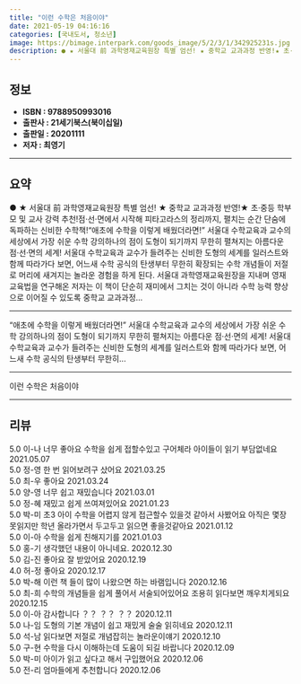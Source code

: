 ```yaml
---
title: "이런 수학은 처음이야"
date: 2021-05-19 04:16:16
categories: [국내도서, 청소년]
image: https://bimage.interpark.com/goods_image/5/2/3/1/342925231s.jpg
description: ● ★ 서울대 前 과학영재교육원장 특별 엄선! ★ 중학교 교과과정 반영!★ 초·중등 학부모 및 교사 강력 추천!점·선·면에서 시작해 피타고라스의 정리까지, 펼치는 순간 단숨에 독파하는 신비한 수학책!“애초에 수학을 이렇게 배웠더라면!” 서울대 수학교육과 교수의 세상에서 가장 쉬운 수학
---
```


## **정보**

- **ISBN : 9788950993016**
- **출판사 : 21세기북스(북이십일)**
- **출판일 : 20201111**
- **저자 : 최영기**

------



## **요약**

●  ★ 서울대 前 과학영재교육원장 특별 엄선! ★ 중학교 교과과정 반영!★ 초·중등 학부모 및 교사 강력 추천!점·선·면에서 시작해 피타고라스의 정리까지, 펼치는 순간 단숨에 독파하는 신비한 수학책!“애초에 수학을 이렇게 배웠더라면!” 서울대 수학교육과 교수의 세상에서 가장 쉬운 수학 강의하나의 점이 도형이 되기까지 무한히 펼쳐지는 아름다운 점·선·면의 세계! 서울대 수학교육과 교수가 들려주는 신비한 도형의 세계를 일러스트와 함께 따라가다 보면, 어느새 수학 공식의 탄생부터 무한히 확장되는 수학 개념들이 저절로 머리에 새겨지는 놀라운 경험을 하게 된다. 서울대 과학영재교육원장을 지내며 영재 교육법을 연구해온 저자는 이 책이 단순히 재미에서 그치는 것이 아니라 수학 능력 향상으로 이어질 수 있도록 중학교 교과과정...

------

“애초에 수학을 이렇게 배웠더라면!”
서울대 수학교육과 교수의 세상에서 가장 쉬운 수학 강의하나의 점이 도형이 되기까지 무한히 펼쳐지는 아름다운 점·선·면의 세계! 서울대 수학교육과 교수가 들려주는 신비한 도형의 세계를 일러스트와 함께 따라가다 보면, 어느새 수학 공식의 탄생부터 무한히... 

------


이런 수학은 처음이야 

------


## **리뷰** 

5.0 이-나 너무 좋아요 수학을 쉽게 접할수있고 구어체라 아이들이 읽기 부담없네요 2021.05.07 <br/>5.0 정-영 한 번 읽어보려구 샀어요 2021.03.25 <br/>5.0 최-우 좋아요 2021.03.24 <br/>5.0 양-영 너무 쉽고 재밌습니다 2021.03.01 <br/>5.0 정-혜 재밌고 쉽게 쓰여져있어요 2021.01.23 <br/>5.0 박-미 초3 아이 수학을 어렵지 않게 접근할수 있을것 같아서 사봤어요 아직은 몇장 못읽지만 학년 올라가면서 두고두고 읽으면 좋을것같아요 2021.01.12 <br/>5.0 이-아 수학을 쉽게 친해지기를 2021.01.03 <br/>5.0 홍-기 생각했던 내용이 아니네요. 2020.12.30 <br/>5.0 김-진 좋아요 잘 받았어요  2020.12.19 <br/>4.0 허-정 좋아요 2020.12.17 <br/>5.0 박-해 이런 책 들이 많이 나왔으면 하는 바램입니다 2020.12.16 <br/>5.0 최-희 수학의 개념들을 쉽게 풀어서 서술되어있어요
조용히 읽다보면 깨우치게되요 2020.12.15 <br/>5.0 이-아 감사합니다 ？？ ？？ ？？  2020.12.11 <br/>5.0 나-임 도형의 기본 개념이 쉽고 재밌게 술술 읽히네요 2020.12.11 <br/>5.0 석-남 읽다보면 저절로 개념잡히는
놀라운이얘기 2020.12.10 <br/>5.0 구-현 수학을 다시 이해하는데 도움이 되길 바랍니다 2020.12.09 <br/>5.0 박-미 아이가 읽고 싶다고 해서 구입했어요 2020.12.06 <br/>5.0 전-리 엄마들에게 추천합니다 2020.12.06 <br/>